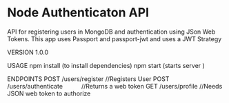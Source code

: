 # Node Authenticaton API
API for registering users in MongoDB and authentication using JSon Web Tokens. This app uses Passport and passport-jwt and uses a JWT Strategy


VERSION
1.0.0

USAGE
npm install (to install dependencies)
npm start (starts server )


ENDPOINTS
POST /users/register                //Registers User
POST /users/authenticate            //Returns a web token
GET  /users/profile                 //Needs JSON web token to authorize

